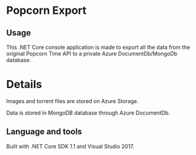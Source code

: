 # Popcorn Export

## Usage

This .NET Core console application is made to export all the data from the original Popcorn Time API to a private Azure DocumentDb/MongoDb database.

# Details

Images and torrent files are stored on Azure Storage.

Data is stored in MongoDB database through Azure DocumentDb.

## Language and tools

Built with .NET Core SDK 1.1 and Visual Studio 2017.

